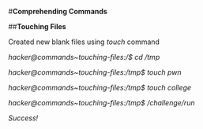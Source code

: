 #**Comprehending Commands**

##**Touching Files**

Created new blank files using _touch_ command  

_hacker@commands~touching-files:/$ cd /tmp_

_hacker@commands~touching-files:/tmp$ touch pwn_

_hacker@commands~touching-files:/tmp$ touch college_

_hacker@commands~touching-files:/tmp$ /challenge/run_

_Success!_
